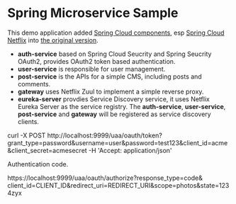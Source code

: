 # Spring Microservice Sample

This demo application added [Spring Cloud components](https://github.com/spring-cloud), esp [Spring Cloud Netflix](https://github.com/spring-cloud/spring-cloud-netflix) into [the original version](https://github.com/hantsy/spring-microservice-sample).

* **auth-service** based on Spring Cloud Seucrity and Spring Seucrity OAuth2, provides OAuth2 token based authentication.
* **user-service** is responsible for user management.
* **post-service** is the APIs for a simple CMS, including posts and comments.
* **gateway** uses Netflix Zuul to implement a simple reverse proxy.
* **eureka-server** provdies Service Discovery service, it uses Netflix Eureka Server as the service registry. The **auth-service**, **user-service**, **post-service** and **gateway** will be registered as service discovery clients.

curl -X POST http://localhost:9999/uaa/oauth/token?grant_type=password&username=user&password=test123&client_id=acme&client_secret=acmesecret -H 'Accept: application/json'

Authentication code.

https://localhost:9999/uaa/oauth/authorize?response_type=code&
  client_id=CLIENT_ID&redirect_uri=REDIRECT_URI&scope=photos&state=1234zyx